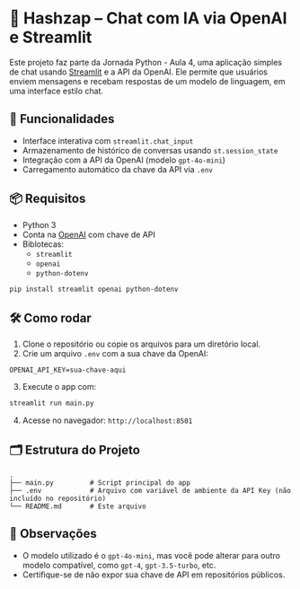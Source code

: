 # 🤖 Hashzap – Chat com IA via OpenAI e Streamlit

Este projeto faz parte da Jornada Python - Aula 4, uma aplicação simples de chat usando [Streamlit](https://streamlit.io/) e a API da OpenAI. Ele permite que usuários enviem mensagens e recebam respostas de um modelo de linguagem, em uma interface estilo chat.

## 🧠 Funcionalidades

- Interface interativa com `streamlit.chat_input`
- Armazenamento de histórico de conversas usando `st.session_state`
- Integração com a API da OpenAI (modelo `gpt-4o-mini`)
- Carregamento automático da chave da API via `.env`

## 📦 Requisitos

- Python 3
- Conta na [OpenAI](https://platform.openai.com/) com chave de API
- Biblotecas:
  - `streamlit`
  - `openai`
  - `python-dotenv`
```bash
pip install streamlit openai python-dotenv
````

## 🛠️ Como rodar

1. Clone o repositório ou copie os arquivos para um diretório local.
2. Crie um arquivo `.env` com a sua chave da OpenAI:

```
OPENAI_API_KEY=sua-chave-aqui
```

3. Execute o app com:

```bash
streamlit run main.py
```

4. Acesse no navegador: `http://localhost:8501`

## 🗂 Estrutura do Projeto

```
.
├── main.py         # Script principal do app
├── .env            # Arquivo com variável de ambiente da API Key (não incluído no repositório)
└── README.md       # Este arquivo
```

## 📌 Observações

* O modelo utilizado é o `gpt-4o-mini`, mas você pode alterar para outro modelo compatível, como `gpt-4`, `gpt-3.5-turbo`, etc.
* Certifique-se de não expor sua chave de API em repositórios públicos.

